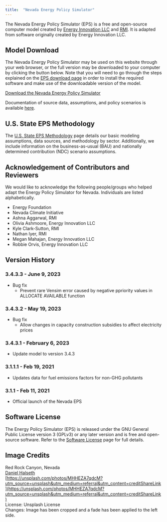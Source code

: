 ```yaml
---
title:  "Nevada Energy Policy Simulator"
---
```


The Nevada Energy Policy Simulator (EPS) is a free and open-source computer model created by [Energy Innovation LLC](https://energyinnovation.org/) and [RMI](https://rmi.org/).  It is adapted from software originally created by Energy Innovation LLC.

## Model Download

The Nevada Energy Policy Simulator may be used on this website through your web browser, or the full version may be downloaded to your computer by clicking the button below.  Note that you will need to go through the steps explained on the [EPS download page](../download) in order to install the required software and make use of the downloadable version of the model.

<p><a href="https://github.com/EnergyInnovation/eps-nevada/archive/3.4.3.3.zip" class="btn">Download the Nevada Energy Policy Simulator</a></p>

Documentation of source data, assumptions, and policy scenarios is available [here](https://github.com/EnergyInnovation/eps-nevada/raw/main/Nevada%20EPS%20Scenario%20Assumptions.pdf).

## U.S. State EPS Methodology

The [U.S. State EPS Methodology](../us-state-eps-methodology) page details our basic modeling assumptions, data sources, and methodology by sector. Additionally, we include information on the business-as-usual (BAU) and nationally determined contribution (NDC) scenario assumptions.

## Acknowledgement of Contributors and Reviewers

We would like to acknowledge the following people/groups who helped adapt the Energy Policy Simulator for Nevada.  Individuals are listed alphabetically.

* Energy Foundation
* Nevada Climate Initiative
* Ashna Aggarwal, RMI
* Olivia Ashmoore, Energy Innovation LLC
* Kyle Clark-Sutton, RMI
* Nathan Iyer, RMI
* Megan Mahajan, Energy Innovation LLC
* Robbie Orvis, Energy Innovation LLC

## Version History

### **3.4.3.3 - June 9, 2023**

* Bug fix
  * Prevent rare Vensim error caused by negative ppriority values in ALLOCATE AVAILABLE function

### **3.4.3.2 - May 19, 2023**

* Bug fix
  * Allow changes in capacity construction subsidies to affect electricity prices

### **3.4.3.1 - February 6, 2023**

* Update model to version 3.4.3

### **3.1.1.1 - Feb 19, 2021**

* Updates data for fuel emissions factors for non-GHG pollutants

### **3.1.1 - Feb 11, 2021**

* Official launch of the Nevada EPS

## Software License

The Energy Policy Simulator (EPS) is released under the GNU General Public License version 3 (GPLv3) or any later version and is free and open-source software.  Refer to the [Software License](../software-license) page for full details.

## Image Credits
Red Rock Canyon, Nevada<br/>
[Daniel Halseth](https://unsplash.com/@dhalseth/portfolio)<br/>
[https://unsplash.com/photos/MHHEZA7qdcM?utm_source=unsplash&utm_medium=referral&utm_content=creditShareLink](https://unsplash.com/photos/MHHEZA7qdcM?utm_source=unsplash&utm_medium=referral&utm_content=creditShareLink)<br/>
License: Unsplash License<br/>
Changes: Image has been cropped and a fade has been applied to the left side.<br/>
